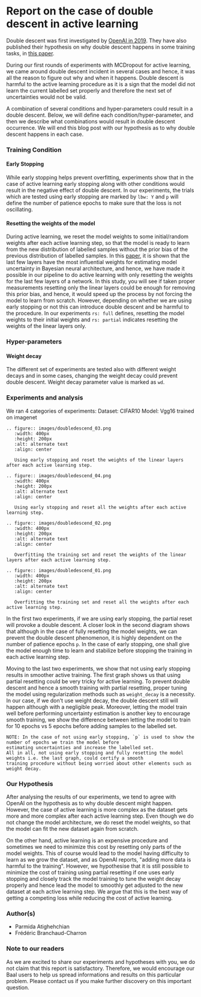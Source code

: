# Report on the case of double descent in active learning

Double descent was first investigated by [OpenAI in 2019](https://openai.com/blog/deep-double-descent/).
They have also published their hypothesis on why double descent happens in some training tasks, in
[this paper](https://arxiv.org/abs/1912.02292).

During our first rounds of experiments with MCDropout for active learning, we came around double descent incident in
several cases and hence, it was all the reason to figure out why and when it happens. Double descent is harmful to the
active learning procedure as it is a sign that the model did not learn the current labelled set properly and therefore
the next set of uncertainties would not be valid.

A combination of several conditions and hyper-parameters could result in a double descent. Below, we will define each 
condition/hyper-parameter, and then we describe what combinations would result in double descent occurrence. We will end
this blog post with our hypothesis as to why double descent happens in each case.

### Training Condition
#### Early Stopping
While early stopping helps prevent overfitting, experiments show that in the case of active
learning early stopping along with other conditions would result in the negative effect of double descent. In our
experiments, the trials which are tested using early stopping are marked by `lbw: Y` and `p` will define the number of
patience epochs to make sure that the loss is not oscillating.

#### Resetting the weights of the model
During active learning, we reset the model weights to some initial/random weights after
each active learning step, so that the model is ready to learn from the new distribution of labelled samples without
the prior bias of the previous distribution of labelled samples. In this [paper](https://arxiv.org/pdf/1811.12535v1.pdf), it is shown that the last few layers have the most influential weights for estimating model uncertainty in Bayesian neural architecture, and hence, we have made it possible in our pipeline to do active learning with only resetting the weights for the
last few layers of a network. In this study, you will see if taken proper measurements resetting only the linear layers could be enough for removing this prior bias, and hence, it would speed up the process by
not forcing the model to learn from scratch. However, depending on whether we are using early stopping or not this can
introduce double descent and be harmful to the procedure. In our experiments
`rs: full` defines, resetting the model weights to their initial weights and `rs: partial` indicates resetting the
weights of the linear layers only.

### Hyper-parameters
#### Weight decay
The different set of experiments are tested also with different weight decays and in some cases, changing the weight
decay could prevent double descent. Weight decay parameter value is marked as `wd`.

### Experiments and analysis
We ran 4 categories of experiments:
Dataset: CIFAR10
Model: Vgg16 trained on imagenet

```eval_rst
.. figure:: images/doubledescend_03.png
   :width: 400px
   :height: 200px
   :alt: alternate text
   :align: center
   
   Using early stopping and reset the weights of the linear layers after each active learning step.
```


```eval_rst
.. figure:: images/doubledescend_04.png
   :width: 400px
   :height: 200px
   :alt: alternate text
   :align: center
   
   Using early stopping and reset all the weights after each active learning step.
```


```eval_rst
.. figure:: images/doubledescend_02.png
   :width: 400px
   :height: 200px
   :alt: alternate text
   :align: center
   
   Overfitting the training set and reset the weights of the linear layers after each active learning step.
```

```eval_rst
.. figure:: images/doubledescend_01.png
   :width: 400px
   :height: 200px
   :alt: alternate text
   :align: center
   
   Overfitting the training set and reset all the weights after each active learning step.
```

In the first two experiments, if we are using early stopping, the partial reset will provoke a double descent. A closer
look in the second diagram shows that although in the case of fully resetting the model weights, we can prevent the
double descent phenomenon, it is highly dependent on the number of patience epochs `p`. In the case of early stopping,
one shall give the model enough time to learn and stabilize before stopping the training in each active learning step.

Moving to the last two experiments, we show that not using early stopping results in smoother active training. The first
graph shows us that using partial resetting could be very tricky for active learning. To prevent double
descent and hence a smooth training with partial resetting, proper tuning the model using regularization methods such as
`weight_decay` is a necessity. In our case, if we don't use weight decay, the double descent still will happen although 
with a negligible peak. Moreover, letting the model train well before performing uncertainty estimation is another
key to encourage smooth training, we show the difference between letting the model to train for 10 epochs vs 5 epochs
before adding samples to the labelled set. 

```eval_rst
NOTE: In the case of not using early stopping, `p` is used to show the number of epochs we train the model before
estimating uncertainties and increase the labelled set.
All in all, not using early stopping and fully resetting the model weights i.e. the last graph, could certify a smooth
training procedure without being worried about other elements such as weight decay. 
```

### Our Hypothesis

After analysing the results of our experiments, we tend to agree with OpenAI on the hypothesis as to why double descent
might happen. However, the case of active learning is more complex as the dataset gets more and more complex after each
active learning step. Even though we do not change the model architecture, we do reset the model weights, so that the
model can fit the new dataset again from scratch.

On the other hand, active learning is an expensive procedure and sometimes we need to minimize this cost by resetting
only parts of the model weights. This of course would lead to the model having difficulty to learn as we grow the
dataset, and as OpenAI reports, "adding more data is harmful to the training". However, we hypothesise that it is still
possible to minimize the cost of training using partial resetting if one uses early stopping and closely track the model
training to tune the weight decay properly and hence lead the model to smoothly get adjusted to the new dataset at each
active learning step. We argue that this is the best way of getting a competing loss while reducing the cost of active
learning. 

### Author(s)
- Parmida Atighehchian
- Frédéric Branchaud-Charron

### Note to our readers
As we are excited to share our experiments and hypotheses with you, we do not claim that this report is satisfactory.
Therefore, we would encourage our Baal users to help us spread informations and results on this particular problem.
Please contact us if you make further discovery on this important question.
